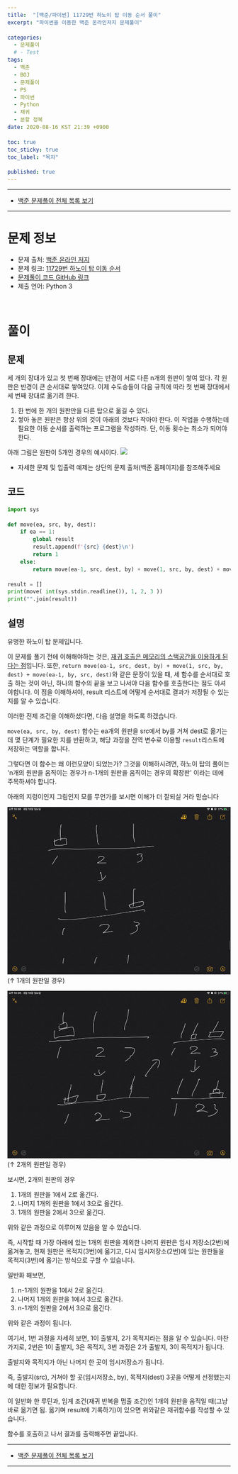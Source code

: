 ```yaml
---
title:  "[백준/파이썬] 11729번 하노이 탑 이동 순서 풀이"
excerpt: "파이썬을 이용한 백준 온라인저지 문제풀이"

categories:
  - 문제풀이
  # - Test
tags:
  - 백준
  - BOJ
  - 문제풀이
  - PS
  - 파이썬
  - Python
  - 재귀 
  - 분할 정복
date: 2020-08-16 KST 21:39 +0900

toc: true
toc_sticky: true
toc_label: "목차"

published: true
---
```


- - -

 - [백준 문제풀이 전체 목록 보기](/boj)

- - -

# 문제 정보
 - 문제 출처: [백준 온라인 저지](http://boj.kr/)
 - 문제 링크: [11729번 하노이 탑 이동 순서](https://www.acmicpc.net/problem/11729)
 - [문제풀이 코드 GitHub 링크](https://github.com/NeoMindStd/CodingLife)
 - 제출 언어: Python 3
 
 <br>

# 풀이

## 문제

세 개의 장대가 있고 첫 번째 장대에는 반경이 서로 다른 n개의 원판이 쌓여 있다. 각 원판은 반경이 큰 순서대로 쌓여있다. 이제 수도승들이 다음 규칙에 따라 첫 번째 장대에서 세 번째 장대로 옮기려 한다.

  1. 한 번에 한 개의 원판만을 다른 탑으로 옮길 수 있다.
  2. 쌓아 놓은 원판은 항상 위의 것이 아래의 것보다 작아야 한다.
이 작업을 수행하는데 필요한 이동 순서를 출력하는 프로그램을 작성하라. 단, 이동 횟수는 최소가 되어야 한다.

아래 그림은 원판이 5개인 경우의 예시이다.
![](https://onlinejudgeimages.s3-ap-northeast-1.amazonaws.com/problem/11729/hanoi.png)

* 자세한 문제 및 입출력 예제는 상단의 문제 출처(백준 홈페이지)를 참조해주세요

## 코드

```python
import sys

def move(ea, src, by, dest):
    if ea == 1:
        global result
        result.append(f'{src} {dest}\n')
        return 1
    else:
        return move(ea-1, src, dest, by) + move(1, src, by, dest) + move(ea-1, by, src, dest)

result = []
print(move( int(sys.stdin.readline()), 1, 2, 3 ))
print("".join(result))
```

## 설명

유명한 하노이 탑 문제입니다.

이 문제를 풀기 전에 이해해야하는 것은, [재귀 호출은 메모리의 스택공간을 이용하게 된다는 점](http://tcpschool.com/c/c_memory_stackframe)입니다. 또한, `return move(ea-1, src, dest, by) + move(1, src, by, dest) + move(ea-1, by, src, dest)`와 같은 문장이 있을 때, 세 함수를 순서대로 호출 하는 것이 아닌, 하나의 함수의 끝을 보고 나서야 다음 함수를 호출한다는 점도 아셔야합니다. 이 점을 이해하셔야, result 리스트에 어떻게 순서대로 결과가 저장될 수 있는지를 알 수 있습니다.

이러한 전제 조건을 이해하셨다면, 다음 설명을 하도록 하겠습니다.

`move(ea, src, by, dest)` 함수는 ea개의 원판을 src에서 by를 거쳐 dest로 옮기는 데 몇 단계가 필요한 지를 반환하고, 해당 과정을 전역 변수로 이용할 `result`리스트에 저장하는 역할을 합니다.

그렇다면 이 함수는 왜 이런모양이 되었는가? 그것을 이해하시려면, 하노이 탑의 풀이는 'n개의 원판을 움직이는 경우가 n-1개의 원판을 움직이는 경우의 확장판' 이라는 데에 주목하셔야 합니다.

아래의 지렁이인지 그림인지 모를 무언가를 보시면 이해가 더 잘되실 거라 믿습니다

![](/assets/images/posts/boj/11729/1ea.jpg)
(↑ 1개의 원판일 경우)
<br>

![](/assets/images/posts/boj/11729/2ea.jpg)
(↑ 2개의 원판일 경우)

보시면, 2개의 원판의 경우

1. 1개의 원판을 1에서 2로 옮긴다.
2. 나머지 1개의 원판을 1에서 3으로 옮긴다.
3. 1개의 원판을 2에서 3으로 옮긴다.

위와 같은 과정으로 이루어져 있음을 알 수 있습니다.

즉, 시작할 때 가장 아래에 있는 1개의 원판을 제외한 나머지 원판은 임시 저장소(2번)에 옮겨놓고, 현재 원판은 목적지(3번)에 옮기고, 다시 임시저장소(2번)에 있는 원판들을 목적지(3번)에 옮기는 방식으로 구할 수 있습니다. 

일반화 해보면,

1. n-1개의 원판을 1에서 2로 옮긴다.
2. 나머지 1개의 원판을 1에서 3으로 옮긴다.
3. n-1개의 원판을 2에서 3으로 옮긴다.

위와 같은 과정이 됩니다.

여기서, 1번 과정을 자세히 보면, 1이 출발지, 2가 목적지라는 점을 알 수 있습니다.
마찬가지로, 2번은 1이 출발지, 3은 목적지, 3번 과정은 2가 출발지, 3이 목적지가 됩니다.

출발지와 목적지가 아닌 나머지 한 곳이 임시저장소가 됩니다.

즉, 출발지(src), 거쳐야 할 곳(임시저장소, by), 목적지(dest) 3곳을 어떻게 선정했는지에 대한 정보가 필요합니다.

이 일반화 한 루틴과, 임계 조건(재귀 반복을 멈출 조건)인 1개의 원판을 움직일 때(그냥 바로 옮기면 됨. 옮기며 result에 기록하기)이 있으면 위와같은 재귀함수를 작성할 수 있습니다.

함수를 호출하고 나서 결과를 출력해주면 끝입니다.



- - -

 - [백준 문제풀이 전체 목록 보기](/boj)

- - -